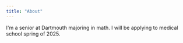 ```yaml
---
title: "About"
---
```


I'm a senior at Dartmouth majoring in math. I will be applying to medical school spring of 2025.








